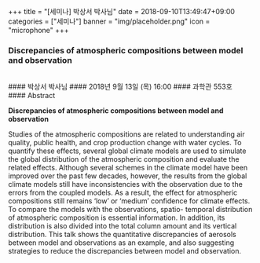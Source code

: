 +++
title = "[세미나] 박상서 박사님"
date = 2018-09-10T13:49:47+09:00
categories = ["세미나"]
banner = "img/placeholder.png"
icon = "microphone"
+++
### Discrepancies of atmospheric compositions between model and observation
<br>
#### 박상서 박사님 
#### 2018년 9월 13일 (목) 16:00
#### 과학관 553호
<br>
#### Abstract

**Discrepancies of atmospheric compositions between model and observation**

Studies of the atmospheric compositions are related to understanding air quality, public health, and crop production change with water cycles. To quantify these effects, several global climate models are used to simulate the global distribution of the atmospheric composition and evaluate the related effects. Although several schemes in the climate model have been improved over the past few decades, however, the results from the global climate models still have inconsistencies with the observation due to the errors from the coupled models. As a result, the effect for atmospheric compositions still remains ‘low’ or ‘medium’ confidence for climate effects. To compare the models with the observations, spatio- temporal distribution of atmospheric composition is essential information. In addition, its distribution is also divided into the total column amount and its vertical distribution. This talk shows the quantitative discrepancies of aerosols between model and observations as an example, and also suggesting strategies to reduce the discrepancies between model and observation.

